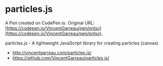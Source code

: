 # particles.js

A Pen created on CodePen.io. Original URL: [https://codepen.io/VincentGarreau/pen/pnlso](https://codepen.io/VincentGarreau/pen/pnlso).

particles.js - A lightweight JavaScript library for creating particles (canvas)

- http://vincentgarreau.com/particles.js/
- https://github.com/VincentGarreau/particles.js/